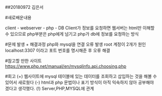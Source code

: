 ##20180972 김은서

#새로배운내용

client - webserver - php - DB
Client가 정보를 요청하면 웹서버는 html만 이해할 수 있으므로 php부분은 php에게 넘기고 php가 db에 정보를 요청하는 방식

#문제 발생 + 해결과정
php와 mysql을 연결 오류 발생
root 계정이 2개가 원인
localhost:3307 이라고 포트 번호를 명시해준 후 오류 해결


#참고할 만한 사이트
https://www.php.net/manual/en/mysqlinfo.api.choosing.php

#회고
(+) 웹사이트에 mysql 테이블에 있는 데이터를 조회하고 삽입하는 것을 해볼 수 있어서 새로웠다
(-) html과 php 문법이나 표기 방식이 아직 익숙하지 않아 공부해야 겠다고 생각했다.
(!) Server,PHP,MYSQL에 관계
